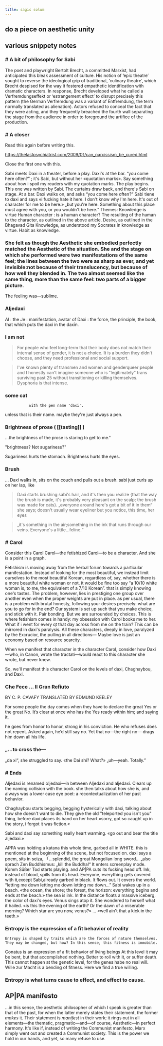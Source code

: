 ```yaml
---
title: sagis solum
---
```


## do a piece on aesthetic unity
## various snippety notes
### # A bit of philosophy for Sabi 
The poet and playwright Bertolt Brecht, a committed Marxist, had anticipated this bleak assessment of culture. His notion of ‘epic theatre’ sought to reverse the ideological grip of traditional, ‘culinary theatre’, which Brecht despised for the way it fostered empathetic identification with dramatic characters. In response, Brecht developed what he called a Verfremdungseffekt or ‘estrangement effect’ to disrupt precisely this pattern (the German Verfremdung was a variant of Entfremdung, the term normally translated as alienation). Actors refused to conceal the fact that they were acting, and they frequently breached the fourth wall separating the stage from the audience in order to foreground the artifice of the production.
### # A closer 
Read this again before writing this.

https://thelastpsychiatrist.com/2009/01/can_narcissism_be_cured.html

Close the first one with this. 

Sabi meets Daxi in a theater, before a play. Daxi's at the bar.
    “you come here often?” ; it's Sabi, but without her «quotation marks». Say something about how i spoil my readers with my quotation marks.
    The play begins. This one was written by Sabi. The curtains draw back, and there's Sabi on stage. At a bar. Daxi walks on, and asks “you come here often?”
    Sabi tiene to daxi and says «i fucking hate it here. I don't know why I'm here. It's out of character for me to be here.»
    „but you're here. Something about this place must agree with you, or you wouldn't be here.“
    Themes:
    Knowledge is virtue
    Human character : is a human character? The resulting of the human to the character, as outlined in the above article.
    Desire, as outlined in the Bhagavad Gita 
    Knowledge, as understood my Socrates in knowledge as virtue.
    Habit as knowledge.
### She felt as though the Aesthetic she embodied perfectly matched the Aesthetic of the situation. She and the stage on which she performed were two manifestations of the same feel; the lines between the two were as sharp as ever, and yet invisible:not because of their translucency, but because of how well they blended in. The two almost seemed like the same thing, more than the same feel: two parts of a bigger picture.
The feeling was—sublime.
### Aljedaxi  
Al : the
Je : manifestation, avatar of
Daxi : the force, the principle, the book, that which puts the daxi in the daxīn.
### I am not
>For people who feel long-term that their body does not match their internal sense of gender, it is not a choice. It is a burden they didn't choose, and they need professional and social support.

>I've known plenty of transmen and women
>and genderqueer people and I honestly
>can't imagine someone who is
>"legitimately" trans surviving past 25
>without transitioning or killing
>themselves. Dysphoria is that intense.
### some cat
               with the pen name 'daxi'. 
unless that is their name.
   maybe
  they're just always a pen.
### Brightness of prose ( [[tasting]] ) 
…the brightness of the prose is staring to get to me."

"brightness? Not sugariness?" 

Sugariness hurts the stomach. Brightness hurts the eyes.
### Brush  
… Daxi walks in, sits on the couch and pulls out a brush. sabi just curls up on her lap, like
> Daxi starts brushing sabi's hair, and it's then you realize {that the way the brush is made, it's probably very pleasant on the scalp; the brush was made for cats}. „everyone around here's got a bit of it in them“ she says; doesn't usually wear eyeliner but you notice, this time, her eyes

> „it's something in the air;something in the ink that runs through our veins. Everyone's a little…feline.“
### # Carol  
Consider this Carol Carol—the fetishized Carol—to be a character. And she is a point in a graph.

Fetishism is moving away from the herbal forum towards a particular manifestation. Instead of looking for the most beautiful, we instead limit ourselves to the most beautiful Korean, regardless of, say, whether there is a more beautiful white woman or not.
    it would be fine too say “a 10/10 white woman is, to me, the equivalent of a 7/10 Korean”. that is simply knowing one's tastes. The problem, however, lies in prestiging one group over another even when the proper weights are put in place.
    as per usual, there is a problem with brutal honesty, following your desires precisely: what are you to go for in the end? Our system is set up such that you make choice, and stick with it. 
    Pair bonding. But we are surrounded by choices. This is where fetishism comes in handy: my obsession with Carol books me to her. What if i went for every qt that day across from me on the train? This can be mirrored in daxi's paralysis. All these characters, deeply in love, paralyzed by the Excrucior, the pulling in all directions—
    Maybe love is just an economy based on resource scarcity. 


When we manifest that character in the character Carol, consider how Daxi—who, in Canon, wrote the tractati—would react to this character she wrote, but never knew. 

So, we'll manifest this character Carol on the levels of daxi, Chaghaybou, and Daxi.
### Che Fece ... Il Gran Refiuto 
BY C. P. CAVAFY
TRANSLATED BY EDMUND KEELEY

For some people the day comes
when they have to declare the great Yes
or the great No. It’s clear at once who has the Yes
ready within him; and saying it,

he goes from honor to honor, strong in his conviction.
He who refuses does not repent. Asked again,
he’d still say no. Yet that no—the right no—
drags him down all his life.
### „…to cross the—
„da xi“, she struggled to say.
«the Dai shi? What?» 
„uh—yeah. Totally.”
### # Ends 
Aljedaxi is renamed αljedaxi—in between
Aljedaxi and        aljedaxi. Clears up the naming collision with the book.
    she then talks about how she is, and always was a lower case eye poet: a recontextualization of her past behavior. 

Chaghaybou starts begging, begging hysterically with daxi, talking about how she doesn't want to die. They give the old "teleported you isn't you" thing, before daxi places its hand on her heart.»sorry, got so caught up in the story, i forgot it was fiction.«

Sabi and daxi say something really heart warming. «go out and bear the title aljedaxi.»

APPA was holding a katana this whole time, garbed all in WHITE. this is mentioned at the beginning of the scene, but not focused on. 
daxi says a poem, sits in seiza,
      「…splendid, the great Mongolian long sword…
      „also sprach Zen Buddhismus:
      „kill the Buddha!“
      It enters screenplay mode.
      Komm Süßer Tod starts playing. 
and AP|PA cuts its fucking head off. 
Ink, instead of blood, spills from its head. Everyone, everything gets covered with it,except Sabi,already garbed in black. It flows out. It covers the world. 
       “letting me down letting me down letting me down…”
       Sabi wakes up in a beach. «the ocean, the shore; the forest, the horizon: everything begins and ends at the beach.» the sea is ink. In the distance floats a massive iceberg, the color of daxi's eyes. Venus sings atop it. She wondered to herself what it hailed. 
       «is this the evening of the earth? Or the dawn of a miserable morning? Which star are you now, venus?» 
      … 
       «well ain't that a kick in the teeth.»
### Entropy is the expression of a fit behavior of reality
    Entropy is shaped by traits which are the forces of nature themselves. They may be changed, but how? In this sense, this fitness is immobile. 
Conatus is an expression of a fit behavior of living beings
     At this level it may be bent, but that accomplished nothing. Better to roll with it, or suffer death. This cannot happen at the genetic level, for the genes habe no real will. 
Wille zur Macht is a bending of fitness.
     Here we find a true willing.
### Entropy is what turns cause to effect, and effect to cause.
###
## AP|PA manifesto 

…in this sense, the aesthetic philosopher of which I speak is greater than that of the past, for when the latter merely states their statement, the former *makes* it. Their statement is *manifest* in their work; it rings out in all elements—the thematic, pragmatic—and—of course, Aesthetic—in perfect harmony. 
It's like if, instead of writing the Communist manifesto, Marx simply went out and created a Communist society. This is the power we hold in our hands, and yet, so many refuse to use.
